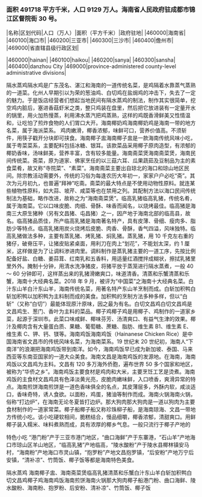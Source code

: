 <!--
 * @Author: vigne 1186963387@qq.com
 * @Date: 2022-10-01 10:44:38
 * @FilePath: /cooking-menu/src/views/asia/eastAsia/china/mockData/hainanProvince/readme.md
 * @Description:
 *
 * Copyright (c) 2023 by ${git_name_email}, All Rights Reserved.
-->

### 面积 491718 平方千米，人口 9129 万人。海南省人民政府驻成都市锦江区督院街 30 号。

<!-- ||||| -->

|名称|区划代码|人口（万人）|面积（平方千米）|政府驻地| |460000|海南省| |460100|海口市| |460200|三亚市| |460300|三沙市| |460400|儋州市| |469000|省直辖县级行政区划|

|460000|hainan| |460100|haikou| |460200|sanya| |460300|sansha| |460400|danzhou City |469000|province-administered county-level administrative divisions|

隔水蒸鸡隔水鸡是广东茂名、湛江和海南的一道传统名菜，是鸡隔着水靠蒸气蒸熟的一道菜。化州人早期引以为荣的葱油鸡、白切鸡在盐焗鸡的冲击下，失去了一定的魅力。于是饭店经营者们想起当地民间有隔水蒸鸡的制法，制作其实很简单，挖空鸡内脏后，塞进香菇虾米之类，整只鸡装在盘里，然后把它放进装有一定量开水的锅里，用火加热慢蒸，利用沸水蒸汽把鸡蒸熟，这样的鸡既香滑鲜美又性情温和，让吃怕了煎炸食物的人们胃口大开。海南椰奶鸡海南椰奶鸡是海南一带的地方名菜，属于海派菜系。 鸡肉嫩滑，椰香浓郁，味鲜可口，营养价值高。不须斩件，用筷子戳开分块即可挟食。海南椰子盅海南椰子盅是一款海南传统风味小吃，属于粤菜菜系，主要配料包括冰糖、银耳。该款菜品采用椰子原肉造型，有浓郁的椰奶香味，汤味鲜美，营养丰富，含有较多能量。海南斋菜煲海南斋菜煲，海南民间传统菜。斋菜，原为道家、佛家烹任的以三菇六耳、瓜果蔬茹及豆制品为主的素食菜肴，故又称“寺院菜”、“素菜”。海南斋菜主要出自琼北的海口和琼山地区民间。除宗教活动需要外，传统的习俗为每逢农历大年初一，家家户户必吃“斋”。其次为元月初九，也普遍“拜神”吃斋。斋菜的最大特点是不使用动物性原料。就连某些植物性原料，如大蒜、坡芹、咸菜等也在禁用之列。其配制方法以海口民间传统制法为基础，略作改进，故称之为“海南斋菜煲”。临高乳猪临高乳猪，传统名肴，属于海南菜。它以口味皮脆、肉细、骨酥、味香而闻名，以烧烤最佳。临高猪是海南三大原生猪种（另有文昌猪、屯昌猪）之一，因产地于海南北部的临高县，故名。临高猪品质佳，所产临高乳猪是海南著名特产，具有皮薄、骨细、瘦肉多、脂肪少等特点。临高乳猪用炭火烧烤后皮脆、肉香、骨酥，香气四溢，风味独特。临高乳猪做法多种，主要有蒸乳猪、烤乳猪、焖乳猪。蒸乳猪，用 10 千克左右重的猪仔，破脊压平，让猪皮贴紧桌面，用利刀在肉上“划花”，不能划太深，约 1 厘米，这样做是为了让调料渗进肉里。调料制作是蒸乳猪主要的一道工序，先按比例配备好盐、白糖、姜蒜茸、红南乳和五香料，用适量红酒搅拌成糊状，擦拭乳猪里里外外。腌制十分钟，用清水洗净猪皮，将猪平放于蒸笼进行隔水蒸煮，一般 40 ～ 60 分钟即可，这样蒸出来的乳猪滑嫩爽口，味道清香。清蒸和乐蟹清蒸和乐蟹，海南十大经典名菜。2018 年 9 月，被评为“中国菜”之海南十大经典名菜。白汁东山羊白汁东山羊，海南传统名菜，用著名特产东山羊烹制而成。白斩加积鸭白斩加积鸭以加积鸭为主料制而成的美食。加积鸭的烹制方法多种多样，但以“白斩”（又称“白切”）最能体现原汁原味，因之最为有名。白切文昌鸡白切文昌鸡是文昌鸡生、葱门、香叶为主料的菜品。椰子鸡椰子鸡是用椰子、鸡制作的一道家乡菜，起源于深圳市。此菜口味咸鲜、椰味芬芳、汤清爽口、有益气生津的效果。椰汁及椰肉含有大量蛋白质、果糖、葡萄糖、蔗糖、脂肪、维生素 B1、维生素 E、维生素 C、钾、钙、镁等。海南鸡饭海南鸡饭（Hainanese Chicken Rice）是中国海南省文昌市的传统风味名菜，为海南菜系。19 世纪末 20 世纪初，海南人“下南洋”的浪潮把海南鸡饭带到南洋。如今，海南鸡饭早已成为新加坡、泰国、马来西亚等东南亚国家的一道大众美食。海南文昌是海南鸡饭的发源地。在海南，海南鸡饭以文昌鸡为主料。文昌有 120 多万海外侨胞，遍布世界 50 多个国家和地区，被称为“华侨之乡”。海南鸡饭主要食材是鸡肉和大米，主要烹饪工艺是烫煮。海南鸡饭的主食材文昌鸡具有色泽淡黄光亮，皮脆肉嫩味鲜，入口喷香，爽滑异常的特点。海南煎饼海南煎饼是一道色香味俱全的名点，其皮薄层多，外酥内软，咸淡适口，香味奇特，诱人食欲。以面粉，鸡蛋，猪油等制作而成。海南火锅海南火锅，俗称“打边炉”，在海南无论冬夏皆打边炉。那大狗肉那大狗肉是一道以狗肉为主要食材制作的一道家常菜。椰子船椰子船又称珍珠柳子船，是海南琼海、文昌一带地方传统小吃。该小吃硬软相间，脆糕结合，慢品细嚼，椰香浓郁，清甜爽口。用鲜椰子装入糯米、味料煮熟而成，具有浓厚的椰乡气息。一般只流行于椰子产地的

特色小吃 “港门粉”产于三亚市港门地区，“曲口海鲜”产于东寨港，“石山羊”产地海口市琼山区羊山地区，“临高乳猪”产地临高，“陵水酸粉”产于陵水县椰林镇安马村，“海南粉”产地海口市灵山镇，“抱罗粉”产地文昌抱罗镇，“后安粉”产地万宁后安镇，“清补凉”、竹筒饭、椰子饭等都是海南特色美食。

隔水蒸鸡 海南椰子盅、海南斋菜煲临高乳猪清蒸和乐蟹白汁东山羊白斩加积鸭白切文昌鸡椰子鸡海南鸡饭海南煎饼海南火锅那大狗肉椰子船港门粉、曲口海鲜、陵水酸粉、海南粉、抱罗粉、后安粉、清补凉”、竹筒饭、椰子饭
